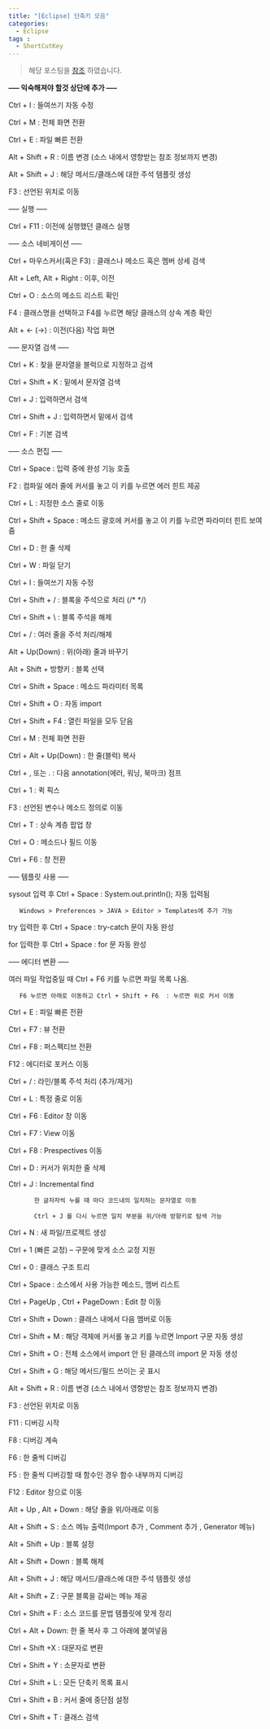 ```yaml
---
title: "[Eclipse] 단축키 모음"
categories: 
  - Eclipse
tags : 
  - ShortCutKey
---
```


> 해당 포스팅을 [참조](http://blog.daum.net/sualchi/13720369) 하였습니다.

**—– 익숙해져야 할것 상단에 추가 —–**

Ctrl + I : 들여쓰기 자동 수정

Ctrl + M : 전체 화면 전환

Ctrl + E : 파일 빠른 전환

Alt + Shift + R : 이름 변경 (소스 내에서 영향받는 참조 정보까지 변경)

Alt + Shift + J :  해당 메서드/클래스에 대한 주석 템플릿 생성

F3 : 선언된 위치로 이동


—– 실행 —–

Ctrl + F11 : 이전에 실행했던 클래스 실행

 

—– 소스 네비게이션 —–

Ctrl + 마우스커서(혹은 F3) : 클래스나 메소드 혹은 멤버 상세 검색

Alt + Left, Alt + Right : 이후, 이전

Ctrl + O : 소스의 메소드 리스트 확인

F4 : 클래스명을 선택하고 F4를 누르면 해당 클래스의 상속 계층 확인

Alt + <- (->) : 이전(다음) 작업 화면

 

—– 문자열 검색 —–

Ctrl + K : 찾을 문자열을 블럭으로 지정하고 검색

Ctrl + Shift + K : 밑에서 문자열 검색

Ctrl + J : 입력하면서 검색

Ctrl + Shift + J : 입력하면서 밑에서 검색

Ctrl + F : 기본 검색

 

—– 소스 편집 —–

Ctrl + Space : 입력 중에 완성 기능 호출 

F2 : 컴파일 에러 줄에 커서를 놓고 이 키를 누르면 에러 힌트 제공

Ctrl + L : 지정한 소스 줄로 이동

Ctrl + Shift + Space : 메소드 괄호에 커서를 놓고 이 키를 누르면 파라미터 힌트 보여줌

Ctrl + D : 한 줄 삭제

Ctrl + W : 파일 닫기

Ctrl + I : 들여쓰기 자동 수정

Ctrl + Shift + / : 블록을 주석으로 처리 (/* */)

Ctrl + Shift + \ : 블록 주석을 해제

Ctrl + / : 여러 줄을 주석 처리/해제

Alt + Up(Down) : 위(아래) 줄과 바꾸기

Alt + Shift + 방향키 : 블록 선택

Ctrl + Shift + Space : 메소드 파라미터 목록

Ctrl + Shift + O : 자동 import 

Ctrl + Shift + F4 : 열린 파일을 모두 닫음

Ctrl + M : 전체 화면 전환

Ctrl + Alt + Up(Down) : 한 줄(블럭) 복사

Ctrl + , 또는 . : 다음 annotation(에러, 워닝, 북마크) 점프

Ctrl + 1 : 퀵 픽스

F3 : 선언된 변수나  메소드 정의로 이동

Ctrl + T : 상속 계층 팝업 창 

Ctrl + O : 메소드나 필드 이동

Ctrl + F6 : 창 전환

 

—– 템플릿 사용 —–

sysout 입력 후 Ctrl + Space :  System.out.println(); 자동 입력됨

       Windows > Preferences > JAVA > Editor > Templates에 추가 가능 

try 입력한 후 Ctrl + Space : try-catch 문이 자동 완성

for 입력한 후 Ctrl + Space : for 문 자동 완성



—– 에디터 변환 —–

여러 파일 작업중일 때 Ctrl + F6 키를 누르면 파일 목록 나옴.  

       F6 누르면 아래로 이동하고 Ctrl + Shift + F6  : 누르면 위로 커서 이동

Ctrl + E : 파일 빠른 전환

Ctrl + F7 : 뷰 전환

Ctrl + F8 : 퍼스펙티브 전환

F12 : 에디터로 포커스 이동 

Ctrl + / :  라인/블록 주석 처리 (추가/제거)

Ctrl + L : 특정 줄로 이동

Ctrl + F6 : Editor 창 이동

Ctrl + F7 : View 이동

Ctrl + F8 : Prespectives 이동

Ctrl + D : 커서가 위치한 줄 삭제 

Ctrl + J : Incremental find 

           한 글자자씩 누를 때 마다 코드내의 일치하는 문자열로 이동 

           Ctrl + J 를 다시 누르면 일치 부분을 위/아래 방향키로 탐색 가능

Ctrl + N : 새 파일/프로젝트 생성

Ctrl + 1 (빠른 교정) – 구문에 맞게 소스 교정 지원

Ctrl + 0 : 클래스 구조 트리

Ctrl + Space :  소스에서 사용 가능한 메소드, 멤버 리스트

Ctrl + PageUp , Ctrl + PageDown : Edit 창 이동

Ctrl + Shift + Down : 클래스 내에서 다음 멤버로 이동

Ctrl + Shift + M : 해당 객체에 커서롤 놓고 키를 누르면 Import 구문 자동 생성

Ctrl + Shift + O :  전체 소스에서 import 안 된 클래스의 import 문 자동 생성

Ctrl + Shift + G : 해당 메서드/필드 쓰이는 곳 표시

Alt + Shift + R : 이름 변경 (소스 내에서 영향받는 참조 정보까지 변경)

F3 : 선언된 위치로 이동

F11 : 디버깅 시작

F8 : 디버깅 계속

F6 : 한 줄씩 디버깅 

F5 : 한 줄씩 디버깅할 때 함수인 경우 함수 내부까지 디버깅

F12 : Editor 창으로 이동 

Alt + Up , Alt + Down :  해당 줄을 위/아래로 이동

Alt + Shift + S :  소스 메뉴 출력(Import 추가 , Comment 추가 , Generator 메뉴)

Alt + Shift + Up : 블록 설정 

Alt + Shift + Down : 블록 해제 

Alt + Shift + J :  해당 메서드/클래스에 대한 주석 템플릿 생성

Alt + Shift + Z : 구문 블록을 감싸는 메뉴 제공

Ctrl + Shift + F : 소스 코드를 문법 템플릿에 맞게 정리

Ctrl + Alt + Down: 한 줄 복사 후 그 아래에 붙여넣음

Ctrl + Shift +X : 대문자로 변환

Ctrl + Shift + Y : 소문자로 변환

Ctrl + Shift + L : 모든 단축키 목록 표시

Ctrl + Shift + B : 커서 줄에 중단점 설정

Ctrl + Shift + T : 클래스 검색


